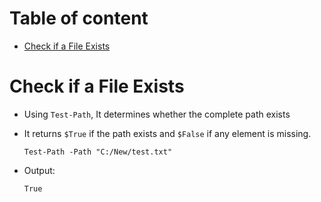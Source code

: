 # Table of content
- [Check if a File Exists](#Check-if-a-File-Exists)

# Check if a File Exists
- Using ``Test-Path``, It determines whether the complete path exists
- It returns ``$True`` if the path exists and ``$False`` if any element is missing.

      Test-Path -Path "C:/New/test.txt"

- Output:

      True
  
